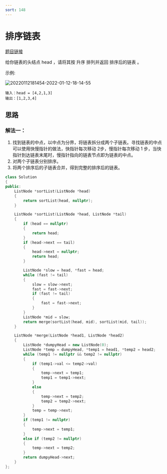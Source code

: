 ```yaml
---
sort: 148
---
```

# 排序链表

[题目链接](https://leetcode-cn.com/problems/sort-list/)

给你链表的头结点 head ，请将其按 升序 排列并返回 排序后的链表 。

示例:

![20220112181454-2022-01-12-18-14-55](https://cdn.jsdelivr.net/gh/ironartisan/picRepo/20220112181454-2022-01-12-18-14-55.png)

```
输入：head = [4,2,1,3]
输出：[1,2,3,4]
```


## 思路

### 解法一：

1. 找到链表的中点，以中点为分界，将链表拆分成两个子链表。寻找链表的中点可以使用快慢指针的做法，快指针每次移动 2步，慢指针每次移动 1 步，当快指针到达链表末尾时，慢指针指向的链表节点即为链表的中点。
2. 对两个子链表分别排序。
3. 将两个排序后的子链表合并，得到完整的排序后的链表。


```c++
class Solution
{
public:
    ListNode *sortList(ListNode *head)
    {
        return sortList(head, nullptr);
    }

    ListNode *sortList(ListNode *head, ListNode *tail)
    {
        if (head == nullptr)
        {
            return head;
        }
        if (head->next == tail)
        {
            head->next = nullptr;
            return head;
        }

        ListNode *slow = head, *fast = head;
        while (fast != tail)
        {
            slow = slow->next;
            fast = fast->next;
            if (fast != tail)
            {
                fast = fast->next;
            }
        }
        ListNode *mid = slow;
        return merge(sortList(head, mid), sortList(mid, tail));
    }

    ListNode *merge(ListNode *head1, ListNode *head2)
    {
        ListNode *dumpyHead = new ListNode(0);
        ListNode *temp = dumpyHead, *temp1 = head1, *temp2 = head2;
        while (temp1 != nullptr && temp2 != nullptr)
        {
            if (temp1->val <= temp2->val)
            {
                temp->next = temp1;
                temp1 = temp1->next;
            }
            else
            {
                temp->next = temp2;
                temp2 = temp2->next;
            }
            temp = temp->next;
        }
        if (temp1 != nullptr)
        {
            temp->next = temp1;
        }
        else if (temp2 != nullptr)
        {
            temp->next = temp2;
        }
        return dumpyHead->next;
    }
};
```

